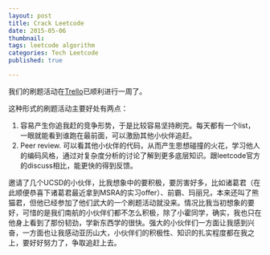 ```yaml
---
layout: post
title: Crack Leetcode
date: 2015-05-06
thumbnail:
tags: leetcode algorithm
categories: Tech Leetcode 
published: true

---
```


我们的刷题活动在[Trello](https://trello.com/b/fzE3eZ4B/crack-leetcode)已顺利进行一周了。 

这种形式的刷题活动主要好处有两点：

1. 容易产生你追我赶的竞争形势，于是比较容易坚持刷完。每天都有一个list，一眼就能看到谁跑在最前面，可以激励其他小伙伴追赶。
2. Peer review. 可以看其他小伙伴的代码，从而产生思想碰撞的火花，学习他人的编码风格，通过对复杂度分析的讨论了解到更多底层知识。跟leetcode官方的discuss相比，能更快的得到反馈。

邀请了几个UCSD的小伙伴，比我想象中的要积极，要厉害好多，比如诸葛君（在此顺便恭喜下诸葛君最近拿到MSRA的实习offer）、前霸、玛丽兄，本来还叫了熊猫君，但他已经参加了他们武大的一个刷题活动就没来。情况比我当初想象的要好，可惜的是我们南航的小伙伴们都不怎么积极，除了小霍同学，确实，我也只在他身上看到了那份韧劲，学新东西学的很快。强大的小伙伴们一方面让我感到兴奋，一方面也让我感动亚历山大，小伙伴们的积极性、知识的扎实程度都在我之上，要好好努力了，争取追赶上去。


